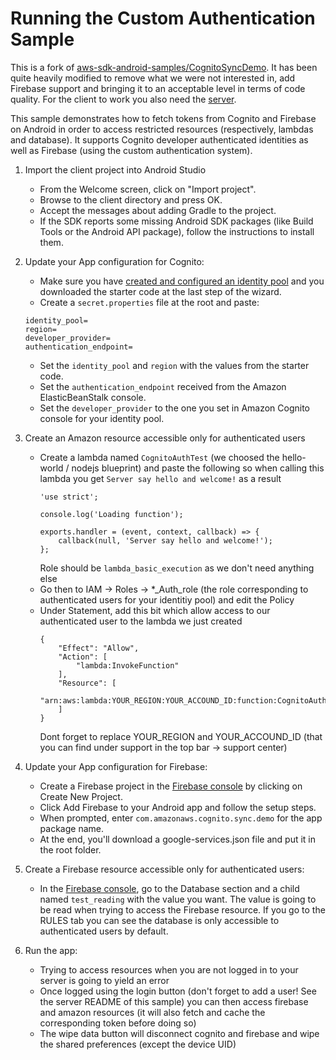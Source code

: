 Running the Custom Authentication Sample
============================================
This is a fork of [aws-sdk-android-samples/CognitoSyncDemo](https://github.com/awslabs/aws-sdk-android-samples/tree/master/CognitoSyncDemo). It has been quite heavily modified to remove what we were not interested in, add Firebase support and bringing it to an acceptable level in terms of code quality.
For the client to work you also need the [server](../server).

This sample demonstrates how to fetch tokens from Cognito and Firebase on Android in order to access restricted resources (respectively, lambdas and database).
It supports Cognito developer authenticated identities as well as Firebase (using the custom authentication system).

1. Import the client project into Android Studio
      * From the Welcome screen, click on "Import project".
      * Browse to the client directory and press OK.
	  * Accept the messages about adding Gradle to the project.
	  * If the SDK reports some missing Android SDK packages (like Build Tools or the Android API package), follow the instructions to install them.

2. Update your App configuration for Cognito:
   * Make sure you have [created and configured an identity pool](https://console.aws.amazon.com/cognito/) and you downloaded the starter code at the last step of the wizard.
   * Create a `secret.properties` file at the root and paste:
   ```
   identity_pool=
   region=
   developer_provider=
   authentication_endpoint=
   ```
   * Set the `identity_pool` and `region` with the values from the starter code.
   * Set the `authentication_endpoint` received from the Amazon ElasticBeanStalk console.
   * Set the `developer_provider` to the one you set in Amazon Cognito console for your identity pool.

3. Create an Amazon resource accessible only for authenticated users
   * Create a lambda named `CognitoAuthTest` (we choosed the hello-world / nodejs blueprint) and paste the following so when calling this lambda you get `Server say hello and welcome!` as a result
       ```
       'use strict';

       console.log('Loading function');

       exports.handler = (event, context, callback) => {
           callback(null, 'Server say hello and welcome!');
       };
       ```
       Role should be `lambda_basic_execution` as we don't need anything else
   * Go then to IAM -> Roles -> *_Auth_role (the role corresponding to authenticated users for your identitiy pool) and edit the Policy
   * Under Statement, add this bit which allow access to our authenticated user to the lambda we just created
       ```
       {
           "Effect": "Allow",
           "Action": [
               "lambda:InvokeFunction"
           ],
           "Resource": [
               "arn:aws:lambda:YOUR_REGION:YOUR_ACCOUND_ID:function:CognitoAuthTest"
           ]
       }
       ```
       Dont forget to replace YOUR_REGION and YOUR_ACCOUND_ID (that you can find under support in the top bar -> support center)

4. Update your App configuration for Firebase:
   * Create a Firebase project in the [Firebase console](https://console.firebase.google.com/) by clicking on Create New Project.
   * Click Add Firebase to your Android app and follow the setup steps.
   * When prompted, enter `com.amazonaws.cognito.sync.demo` for the app package name.
   * At the end, you'll download a google-services.json file and put it in the root folder.

5. Create a Firebase resource accessible only for authenticated users:
   * In the [Firebase console](https://console.firebase.google.com/), go to the Database section and a child named `test_reading` with the value you want. The value is going to be read when trying to access the Firebase resource. If you go to the RULES tab you can see the database is only accessible to authenticated users by default.

6. Run the app:
   * Trying to access resources when you are not logged in to your server is going to yield an error
   * Once logged using the login button (don't forget to add a user! See the server README of this sample) you can then access firebase and amazon resources (it will also fetch and cache the corresponding token before doing so)
   * The wipe data button will disconnect cognito and firebase and wipe the shared preferences (except the device UID)
